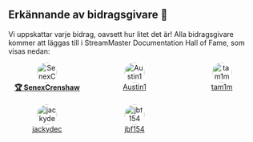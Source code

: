 ## Erkännande av bidragsgivare 🌟

Vi uppskattar varje bidrag, oavsett hur litet det är! Alla bidragsgivare kommer att läggas till i StreamMaster Documentation Hall of Fame, som visas nedan:

<div style="display: grid; grid-template-columns: repeat(auto-fill, minmax(120px, 1fr)); gap: 20px;">
<div style="text-align: center;"><img src="https://avatars.githubusercontent.com/u/35600301?v=4&s=40" alt="SenexCrenshaw" style="border-radius: 50%; width: 40px; height: 40px;"><br><a href="https://github.com/SenexCrenshaw" style="white-space: nowrap;"><strong>🏆 SenexCrenshaw</strong></a></div>
<div style="text-align: center;"><img src="https://avatars.githubusercontent.com/u/341408?v=4&s=40" alt="Austin1" style="border-radius: 50%; width: 40px; height: 40px;"><br><a href="https://github.com/Austin1" style="white-space: nowrap;">Austin1</a></div>
<div style="text-align: center;"><img src="https://avatars.githubusercontent.com/u/472185?v=4&s=40" alt="tam1m" style="border-radius: 50%; width: 40px; height: 40px;"><br><a href="https://github.com/tam1m" style="white-space: nowrap;">tam1m</a></div>
<div style="text-align: center;"><img src="https://avatars.githubusercontent.com/u/25207298?v=4&s=40" alt="jackydec" style="border-radius: 50%; width: 40px; height: 40px;"><br><a href="https://github.com/jackydec" style="white-space: nowrap;">jackydec</a></div>
<div style="text-align: center;"><img src="https://avatars.githubusercontent.com/u/16122392?v=4&s=40" alt="jbf154" style="border-radius: 50%; width: 40px; height: 40px;"><br><a href="https://github.com/jbf154" style="white-space: nowrap;">jbf154</a></div>
</div>
